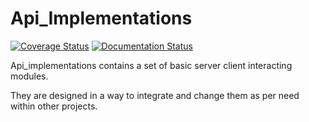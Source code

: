 # Api_Implementations 

[![Coverage Status](https://coveralls.io/repos/github/Rish71/api_implementations/badge.svg)](https://coveralls.io/github/Rish71/api_implementations) [![Documentation Status](https://readthedocs.org/projects/api-implementations/badge/?version=latest)](https://api-implementations.readthedocs.io/en/latest/?badge=latest)

Api_implementations contains a set of basic server client interacting modules. 

They are designed in a way to integrate and change them as per need within other projects.
